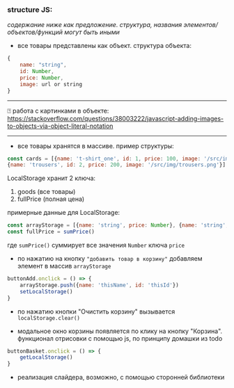 ### structure JS:
*содержание ниже как предложение. структура, названия элементов/объектов/функций могут быть иными*
- все товары представлены как объект. структура объекта:
```js
{
    name: "string",
    id: Number,
    price: Number,
    image: url or string
}
```
---
&#9072; работа с картинками в объекте:
https://stackoverflow.com/questions/38003222/javascript-adding-images-to-objects-via-object-literal-notation

---
- все товары хранятся в массиве. пример структуры:
```js
const cards = [{name: 't-shirt_one', id: 1, price: 100, image: '/src/img/t-shirt_1.png'}, 
{name: 'trousers', id: 2, price: 200, image: '/src/img/trousers.png'}]
```

LocalStorage хранит 2 ключа: 
1. goods (все товары)
2. fullPrice (полная цена)

примерные данные для LocalStorage: 
```js
const arrayStorage = [{name: 'string', price: Number}, {name: 'string', price: Number}]
const fullPrice = sumPrice()
```
где `sumPrice()`  суммирует все значения `Number` ключа `price`

- по нажатию на кнопку `"добавить товар в корзину"` добавляем элемент в массив `arrayStorage`
```js
buttonAdd.onclick = () => {
    arrayStorage.push({name: 'thisName', id: 'thisId'})
    setLocalStorage()
}
```

- по нажатию кнопки "Очистить корзину" вызывается `localStorage.clear()`

- модальное окно корзины появляется по клику на кнопку "Корзина". функционал отрисовки с помощью js, по принципу домашки из todo

```js
buttonBasket.onclick = () => {
    getLocalStorage()
}
```

- реализация слайдера, возможно, с помощью сторонней библиотеки
